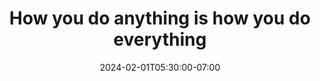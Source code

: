 ---
title: "How you do anything is how you do everything"
date: 2024-02-01T05:30:00-07:00
tags: ["Wellbeing", "Productivity", "Focus"]
series: "Wellbeing"
draft: true
---